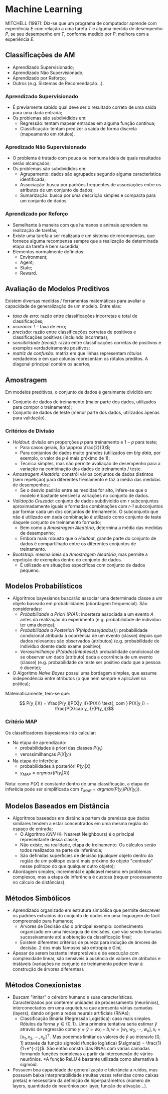 # Machine Learning

MITCHELL (1997): Diz-se que um programa de computador aprende com experiência _E_ com relação a uma tarefa _T_ e alguma medida de desempenho _P_, se seu desempenho em _T_, conforme medido por _P_, melhora com a experiência _E_.

## Classificações de AM

- Aprendizado Supervisionado;
- Aprendizado Não Supervisionado;
- Aprendizado por Reforço;
- Outros (e.g. Sistemas de Recomendação...).

### Aprendizado Supervisionado

- É previamente sabido qual deve ser o resultado correto de uma saída para uma dada entrada;
- Os problemas são subdivididos em:
  - Regressão: tentam mapear entradas em alguma função contínua;
  - Classificação: tentam predizer a saída de forma discreta (mapeamento em rótulos).

### Apredizado Não Supervisionado

- O problema é tratado com pouca ou nenhuma ideia de quais resultados serão alcançados;
- Os problemas são subdivididos em:
  - Agrupamento: dados são agrupados segundo alguma característica identificada;
  - Associação: busca por padrões frequentes de associações entre os atributos de um conjunto de dados;
  - Sumarização: busca por uma descrição simples e compacta para um conjunto de dados.

### Aprendizado por Reforço

- Semelhante à maneira com que humanos e animais aprendem na realização de tarefas;
- Existe uma tarefa a ser realizada e um sistema de recompensas, que fornece alguma recompensa sempre que a realização de determinada etapa da tarefa é bem sucedida;
- Elementos normalmente definidos:
  - Environment;
  - Agent;
  - State;
  - Reward.

## Avaliação de Modelos Preditivos

Existem diversas medidas / ferramentas matemáticas para avaliar a capacidade de generalização de um modelo. Entre elas:

- _taxa de erro:_ razão entre classificações incorretas e total de classificações;
- _acurácia:_ 1 - taxa de erro;
- _precisão:_ razão entre classificações corretas de positivos e classificações positivas (incluindo incorretas);
- _sensibilidade (recall):_ razão entre classificações corretas de positivos e exemplos verdadeiramente positivos;
- _matriz de confusão:_ matriz em que linhas representam rótulos verdadeiros e em que colunas representam os rótulos preditos. A diagonal principal contém os acertos;

## Amostragem

Em modelos preditivos, o conjunto de dados é geralmente dividido em:

- Conjunto de dados de treinamento (maior parte dos dados, utilizados para compor o treinamento);
- Conjunto de dados de teste (menor parte dos dados, utilizados apenas para validação).

### Critérios de Divisão

- _Holdout:_ divisão em proporções $p$ para treinamento e $1-p$ para teste;
  - Para casos gerais, $p \approx \frac{2}{3}$;
  - Para conjuntos de dados muito grandes (utilizados em _big data_, por exemplo, o valor de $p$ é mais próximo de 1);
  - Técnica simples, mas não permite avaliação de desempenho para a variação na combinação dos dados de treinamento / teste.
- _Amostragem Aleatória:_ constrói vários conjuntos de dados distintos (sem repetição) para diferentes treinamento e faz a média das medidas de desempenhos;
  - Se o desvio padrão entre as medidas for alto, infere-se que o modelo é bastante sensível a variações no conjunto de dados.
- _Validação Cruzada:_ conjunto de dados subdividido em _r_ subconjuntos aproximadamente iguais e formadas combinações com _r-1_ subconjuntos par formar cada um dos conjuntos de treinamento. O subconjunto que não é utilizado em dada combinação é utilizado como conjunto de teste daquele conjunto de treinamento formado;
  - Bem como a _Amostragem Aleatória_, determina a média das medidas de desempenho;
  - Embora mais robusto que o _Holdout_, grande parte do conjunto de dados é compartilhado entre os diferentes conjuntos de treinamento.
- _Bootstrap:_ mesma ideia da _Amostragem Aleatória_, mas permite a repetição de exemplos dentro do conjunto de dados.
  - É utilizado em situações específicas com conjunto de dados pequeno.

## Modelos Probabilísticos

- Algoritmos bayesianos buscarão associar uma determinada classe a um objeto baseado em probabilidades (abordagem frequencial). São consideradas:
  - _Probabilidade a Priori (P(A))_: incerteza associada a um evento _A_ antes da realização do experimento (e.g. probabilidade de indivíduo ter uma doença);
  - _Probabilidade a Posteriori (P(hipótese|dados))_: probabilidade condicional atribuída à ocorrência de um evento (classe) depois que dados relevantes são observados (atributos) (e.g. probabilidade de indivíduo doente dado exame positivo);
  - _Verossimilhança (P(dados|hipótese))_: probabilidade condicional de se observar um dado (atributo) dada a ocorrência de um evento (classe) (e.g. probabilidade de teste ser positivo dado que a pessoa é doente);
- O Algoritmo _Naive Bayes_ possui uma bordagem simples, que assume independência entre atributos (o que nem sempre é aplicável na prática);

Matematicamente, tem-se que:

$$ P(y_i|X) = \frac{P(y_i)P(X|y_i)}{P(X)} \text{, com } P(X|y_i) = \frac{P(X\cap y_i)}{P(y_i)}$$

### Critério MAP

Os classificadores bayesianos irão calcular:

- Na etapa de aprendizado:
  - probabilidades à priori das classes $P(y_i)$
  - verossimilhanças $P(X|y_i)$
- Na etapa de inferêcia:
  - probabilidades à posterióri $P(y_i|X)$
  - $y_{MAP} = argmax (P(y_i|X))$

Nota: como $P(X)$ é constante dentro de uma classificação, a etapa de inferêcia pode ser simplificada com $Y_{MAP} = argmax (P(y_i) P (X|y_i))$.

## Modelos Baseados em Distância

- Algoritmos baseados em distância partem da premissa que dados similares tendem a estar concentrados em uma mesma região do espaço de entrada;
  - O Algoritmo _KNN_ (K- Nearest Neighbours) é o principal representante dessa classe;
  - Não existe, na realidade, etapa de treinamento. Os cálculos serão todos realizados na parte de inferência;
  - São definidas superfícies de decisão (qualquer objeto dentro da região de um polítopo estará mais próximo do objeto "centrado" nesse polítopo do que qualquer outro objeto);
- Abordagem simples, incremental e aplicável mesmo em problemas complexos, mas a etapa de inferência é custosa (requer processamento no cálculo de distâncias).

## Métodos Simbólicos

- Aprendizado organizado em estrutura simbólica que permite descrever os padrões extraídos do conjunto de dados em uma linguagem de fácil compreensão para humanos;
  - Árvores de Decisão são o principal exemplo: conhecimento organizado em uma hierarquia de decisões, que vão sendo tomadas sucessivamente até a obtenção da classificação final;
  - Existem diferentes critérios de pureza para indução de árvores de decisão. 2 dos mais famosos são entropia e Gini;
- Apesar de serem bastante interpretáveis e de execução com complexidade linear, são sensíveis à ausência de valores de atributos e instáveis (variações no conjunto de treinamento podem levar à construção de árvores diferentes).

## Métodos Conexionistas

- Buscam "imitar" o cérebro humano e suas características. Caracterizados por conterem unidades de processamento (neurônios), interconectados em uma arquitetura que apresenta váŕias camadas (layers), dando origem a redes neurais artificiais (RNAs);
  - Classificação Binária (Regressão Logística): caso mais simples. Rótulos da forma $y \in \{0,1\}$. Uma primeira tentativa seria estimar $\hat{y}$ através de regressão como $y \approx \hat {y} = wx_i + b, w = [w_1, w_2, \cdots, w_n], x_i = [x_1, x_2, \cdots, x_n]^\top$. Mas podemos limitar os valores de $\hat{y}$ ao interavlo $[0,1]$ através da função sigmoid (função logística) $\sigma(z) = \frac{1}{1+e^{-z}}$. São então construídas RNAs com várias camadas formando funções complexas a partir da interconexão de vários neurônios. \*A função ReLU é bastante utilizada como alternativa à sigmoid.
- Possuem boa capacidade de generalização e tolerância a ruídos, mas possuem baixa interpretabilidade (muitas vezes referidas como caixas pretas) e necessitam da definição de hiperparâmetros (número de layers, quantidade de neurônios por layer, função de ativação...).
